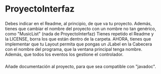 # ProyectoInterfaz


###
Debes indicar en el Readme, al principio, de que va tu proyecto.
Además, tienes que cambiar el nombre del proyecto
con un nombre no tan genérico, como "MusicList"  (nada de ProyectoInterfaz)
Tienes repetido el Readme y la LICENSE, borra los que están dentro de la carpeta.
AHORA, tienes que implementar que tu Layout permita
que pongas un JLabel en la Cabecera con el nombre del programa,
que la ventana principal tenga nombre.
Además, que todos los eventos los gestione el controlador.
###

Añade documentación al proyecto,
para que sea compatible con "javadoc".
###
